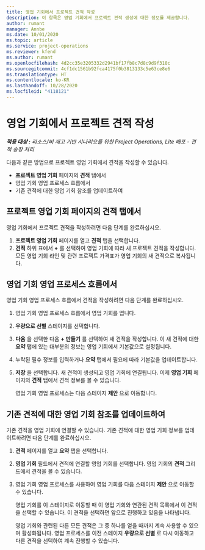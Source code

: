 ```yaml
---
title: 영업 기회에서 프로젝트 견적 작성
description: 이 항목은 영업 기회에서 프로젝트 견적 생성에 대한 정보를 제공합니다.
author: rumant
manager: Annbe
ms.date: 10/01/2020
ms.topic: article
ms.service: project-operations
ms.reviewer: kfend
ms.author: rumant
ms.openlocfilehash: 4d2cc35e3205332d2941bf17fb8c7d8c9d9f310c
ms.sourcegitcommit: 4cf1dc1561b92fca4175f0b3813133c5e63ce8e6
ms.translationtype: HT
ms.contentlocale: ko-KR
ms.lasthandoff: 10/28/2020
ms.locfileid: "4118121"
---
```

# <a name="create-project-quotes-from-opportunities"></a>영업 기회에서 프로젝트 견적 작성

_**적용 대상 :** 리소스/비 재고 기반 시나리오를 위한 Project Operations, Lite 배포 - 견적 송장 처리_

다음과 같은 방법으로 프로젝트 영업 기회에서 견적을 작성할 수 있습니다.

- **프로젝트 영업 기회** 페이지의 **견적** 탭에서
- 영업 기회 영업 프로세스 흐름에서
- 기존 견적에 대한 영업 기회 참조를 업데이트하여

## <a name="from-the-quotes-tab-of-the-project-opportunity-page"></a>프로젝트 영업 기회 페이지의 견적 탭에서

영업 기회에서 프로젝트 견적을 작성하려면 다음 단계를 완료하십시오.

1. **프로젝트 영업 기회** 페이지를 열고 **견적** 탭을 선택합니다. 
2. **견적** 하위 표에서 **+** 를 선택하여 영업 기회에 따라 새 프로젝트 견적을 작성합니다. 모든 영업 기회 라인 및 관련 프로젝트 가격표가 영업 기회의 새 견적으로 복사됩니다.

## <a name="from-the-opportunity-sales-process-flow"></a>영업 기회 영업 프로세스 흐름에서

영업 기회 영업 프로세스 흐름에서 견적을 작성하려면 다음 단계를 완료하십시오.

1. 영업 기회 영업 프로세스 흐름에서 영업 기회를 엽니다.
2. **우량으로 선별** 스테이지를 선택합니다. 
3. **다음** 을 선택한 다음 **+ 만들기** 를 선택하여 새 견적을 작성합니다. 이 새 견적에 대한 **요약** 탭에 있는 대부분의 정보는 영업 기회에서 기본값으로 설정됩니다. 
4. 누락된 필수 정보를 입력하거나 **요약** 탭에서 필요에 따라 기본값을 업데이트합니다.
5. **저장** 을 선택합니다. 새 견적이 생성되고 영업 기회에 연결됩니다. 이제 **영업 기회** 페이지의 **견적** 탭에서 견적 정보를 볼 수 있습니다. 

   영업 기회 영업 프로세스는 다음 스테이지 **제안** 으로 이동합니다.


## <a name="by-updating-the-opportunity-reference-on-an-existing-quote"></a>기존 견적에 대한 영업 기회 참조를 업데이트하여

기존 견적을 영업 기회에 연결할 수 있습니다. 기존 견적에 대한 영업 기회 정보를 업데이트하려면 다음 단계를 완료하십시오.

1. **견적** 페이지를 열고 **요약** 탭을 선택합니다.
2. **영업 기회** 필드에서 견적에 연결할 영업 기회를 선택합니다. 영업 기회의 **견적** 그리드에서 견적을 볼 수 있습니다. 
3. 영업 기회 영업 프로세스를 사용하여 영업 기회를 다음 스테이지 **제안** 으로 이동할 수 있습니다. 

   영업 기회를 이 스테이지로 이동할 때 이 영업 기회와 연관된 견적 목록에서 이 견적을 선택할 수 있습니다. 이 견적을 선택하면 앞으로 진행하고 있음을 나타냅니다.

   영업 기회와 관련된 다른 모든 견적은 그 중 하나를 얻을 때까지 계속 사용할 수 있으며 활성화됩니다. 영업 프로세스를 이전 스테이지 **우량으로 선별** 로 다시 이동하고 다른 견적을 선택하여 계속 진행할 수 있습니다.

